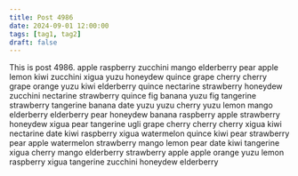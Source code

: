 ```yaml
---
title: Post 4986
date: 2024-09-01 12:00:00
tags: [tag1, tag2]
draft: false
---
```

This is post 4986.
apple
raspberry
zucchini
mango
elderberry
pear
apple
lemon
kiwi
zucchini
xigua
yuzu
honeydew
quince
grape
cherry
cherry
grape
orange
yuzu
kiwi
elderberry
quince
nectarine
strawberry
honeydew
zucchini
nectarine
strawberry
quince
fig
banana
yuzu
fig
tangerine
strawberry
tangerine
banana
date
yuzu
yuzu
cherry
yuzu
lemon
mango
elderberry
elderberry
pear
honeydew
banana
raspberry
apple
strawberry
honeydew
xigua
pear
tangerine
ugli
grape
cherry
cherry
cherry
xigua
kiwi
nectarine
date
kiwi
raspberry
xigua
watermelon
quince
kiwi
pear
strawberry
pear
apple
watermelon
strawberry
mango
lemon
pear
date
kiwi
tangerine
xigua
cherry
mango
elderberry
strawberry
apple
apple
orange
yuzu
lemon
raspberry
xigua
tangerine
zucchini
honeydew
elderberry
